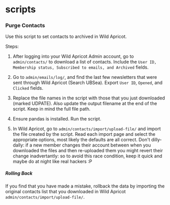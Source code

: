 # scripts

### Purge Contacts

Use this script to set contacts to archived in Wild Apricot.

Steps:

1. After logging into your Wild Apricot Admin account, go to `admin/contacts/` to download a list of contacts. Include the `User ID, Membership status, Subscribed to emails, and Archived` fields.

2. Go to `admin/emails/log/`, and find the last few newsletters that were sent through Wild Apricot (Search UBSea). Export `User ID`, `Opened`, and `Clicked` fields.

3. Replace the file names in the script with those that you just downloaded (marked UDPATE). Also update the output filename at the end of the script. Keep in mind the full file path.

4. Ensure pandas is installed. Run the script.

5. In Wild Apricot, go to `admin/contacts/import/upload-file/` and import the file created by the script. Read each import page and select the appropriate options, most likely the defaults are all correct. Don't dilly-dally: if a new member changes their account between when you downloaded the files and then re-uploaded them you might revert their change inadvertantly: so to avoid this race condition, keep it quick and maybe do at night like real hackers :P

##### Rolling Back

If you find that you have made a mistake, rollback the data by importing the original contacts list that you downloaded in Wild Apricot `admin/contacts/import/upload-file/`.
